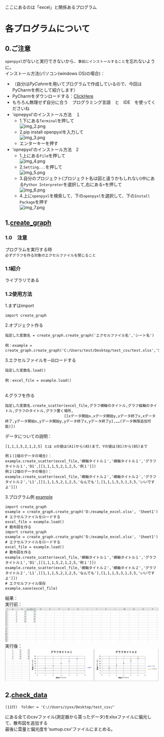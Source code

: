 ここにあるのは「excel」と関係あるプログラム
# 各プログラムについて
## 0.ご注意
`openpyxl`がないと実行できないから、`事前にインストールすること`を忘れないように。
<br>インストール方法(パソコン(windows OS)の場合)：
* （自分は*PyCahrm*を用いてプログラムで作成しているので、今回はPyCharmを例として紹介します）
* PyCharmをダウンロードする：[ClickHere](https://www.jetbrains.com/ja-jp/pycharm/)
* もちろん無理せず自分に合う　プログラミング言語　と　IDE　を使ってくださいね
* 'opnepyxl'のインストール方法　１
  * 1.下にある`Terminal`を押して<br>
  ![img_2.png](/pic/img_2.png)
  * 2.pip install openpyxlを入力して<br>
  ![img_3.png](/pic/img_3.png)
  * エンターキーを押す<br>
* 'opnepyxl'のインストール方法　2
  * 1.上にある`File`を押して<br>
  ![img_4.png](/pic/img_4.png)
  * 2.`Setting...`を押して<br>
  ![img_5.png](/pic/img_5.png)
  * 3.自分のプロジェクト(プロジェクト名は図と違うかもしれない)中にある`Python Interpreter`を選択して,右にある`+`を押して<br>
  ![img_6.png](/pic/img_6.png)
  * 4.上に`openpyxl`を検索して、下の`openpyxl`を選択して、下の`Install Package`を押す<br>
  ![img_7.png](/pic/img_7.png)
## 1.[create_graph](create_graph.py)
### 1.0　注意
プログラムを実行する時<br>`必ずグラフを作る対象のエクセルファイルを閉じること`
### 1.1紹介
ライブラリである
### 1.2使用方法
1.まずはimport
```
import create_graph
```
</pr>2.オブジェクト作る
```
指定した変数名 = create_graph.create_graph('エクセルファイル名','シート名')

例：example = create_graph.create_graph('C:/Users/test/Desktop/test_csv/test.xlsx','Sheet')
```
</pr>3.エクセルファイルを`一回`ロードする
```
指定した変数名.load()

例：excel_file = example.load()
```
<br>4.グラフを作る
```
指定した変数名.create_scatter(excel_file,グラフ横軸のタイトル,グラフ縦軸のタイトル,グラフのタイトル,グラフ置く場所,
                           [[xデータ開始x,xデータ開始y,xデータ終了x,xデータ終了,yデータ開始x,yデータ開始y,yデータ終了x,yデータ終了y],……(データ無限追加可能)])
```
データについての説明：
```
[1,1,1,5,2,1,2,5] とは xの値は(A1)から(A5)まで、Yの値は(B1)から(B5)まで
```
```
例１(1個のデータの場合)：
example.create_scatter(excel_file,'横軸タイトル１','横軸タイトル１','グラフタイトル１','D1',[[1,1,1,5,2,1,2,5,'例１']])
例２(2個のデータの場合)：
example.create_scatter(excel_file,'横軸タイトル２','横軸タイトル２','グラフタイトル２','L1',[[1,1,1,5,2,1,2,5,'なんでも'],[1,1,1,5,3,1,3,5,'いいですよ']])
```
3.プログラム例 [example](example.py)
```
import create_graph
example = create_graph.create_graph('D:/example_excel.xlsx', 'Sheet1')
# エクセルファイルをロードする
excel_file = example.load()
# 散布図を作る
import create_graph
example = create_graph.create_graph('D:/example_excel.xlsx', 'Sheet1')
# エクセルファイルをロードする
excel_file = example.load()
# 散布図を作る
example.create_scatter(excel_file,'横軸タイトル１','横軸タイトル１','グラフタイトル１','D1',[[1,1,1,5,2,1,2,5,'例１']])
example.create_scatter(excel_file,'横軸タイトル２','横軸タイトル２','グラフタイトル２','L1',[[1,1,1,5,2,1,2,5,'なんでも'],[1,1,1,5,3,1,3,5,'いいですよ']])
# エクセルファイル保存
example.save(excel_file)
```
結果：
<br>実行前：
![img.png](pic/img.png)
<br>実行後：
![img_1.png](pic/img_1.png)

## 2.[check_data](check_data.py)
```
(11行)　folder = 'C://Users/zyxx/Desktop/test_csv/'
```
にある全てのcsvファイル(測定器から貰ったデータ)をxlsxファイルに偏光して、散布図を追加する
<br>最後に雲量と偏光度を'sumup.csv'ファイルにまとめる。

